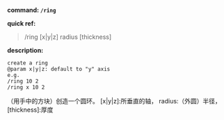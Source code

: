 <!-- BEGIN_AUTOGEN: do NOT edit in this block -->

**command: `/ring`**

**quick ref:**
> /ring [x|y|z] radius [thickness]

**description:**

```
create a ring
@param x|y|z: default to "y" axis
e.g.
/ring 10 2
/ring x 10 2
```

（用手中的方块）创造一个圆环。
[x|y|z]:所垂直的轴，
radius:（外圆）半径，
[thickness]:厚度

<!-- END_AUTOGEN-->
